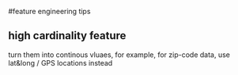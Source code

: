 #feature engineering tips
## high cardinality feature
turn them into continous vluaes, for example, for zip-code data, use lat&long / GPS locations instead
